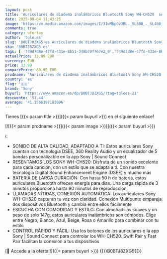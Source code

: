 ```yaml
---
layout: post
title: 'Auriculares de diadema inalámbricos Bluetooth Sony WH-CH520  sonido de   diseño ligero  50 h de batería  carga rápida  ecualizador  llamadas nítidas  iOS y Android - Azul'
date: 2025-09-04 11:43:25
image: 'https://m.media-amazon.com/images/I/31wMbpOz3RL._SL500_._SL400_.jpg'
comments: true
category: ofertas
author: 'tole.es'
slug: 'B0BTJ8ZXG5-es Auriculares de diadema inalámbricos Bluetooth Sony WH-...'
sku: 'B0BTJ8ZXG5-es'
tags: [ '749d7d8e-47fd-431e-8b51-348b70f767e2_0','749d7d8e-47fd-431e-8b51-348b70f767e2_101','749d7d8e-47fd-431e-8b51-348b70f767e2_9801','Arborist Merchandising Root','Auriculares circumaurales','Auriculares para equipo de audio','Auriculares y accesorios','Electrónica','Los favoritos de nuestros clientes: Electrónica','Self Service','Special Features Stores','Wireless Category page - Wearables','android','sony','🇪🇸', ]
actualPrice: 33.99 EUR
currency: EUR
price: 33.99
comparePrice: 69.99 EUR
prodname: 'Auriculares de diadema inalámbricos Bluetooth Sony WH-CH520  sonido de   diseño ligero  50 h de batería  carga rápida  ecualizador  llamadas nítidas  iOS y Android - Azul'
country: 'es'
flag: '🇪🇸'
brand: 'Sony'
buyurl: 'https://www.amazon.es/dp/B0BTJ8ZXG5/?tag=tolees-21'
descuento: '51.44'
average: '41.1566197183096'
---
```


Tienes [{{< param title >}}]({{< param buyurl >}}) en el siguiente enlace!

[![{{< param prodname >}}]({{< param image >}})]({{< param buyurl >}})

ℹ️:

- SONIDO DE ALTA CALIDAD, ADAPTADO A TI: Estos auriculares Sony cuentan con tecnología DSEE, 360 Reality Audio y un ecualizador de 5 bandas personalizable en la app Sony | Sound Connect
- RESENTAMOS LOS SONY WH-CH520: Disfruta de un sonido excelente para cada canción, con un estilo que se adapta a ti. Con nuestra tecnología Digital Sound Enhancement Engine (DSEE) y mucho más
- BATERÍA DE LARGA DURACIÓN: Con hasta 50 h de batería, estos auriculares Bluetooth ofrecen energía para días. Una carga rápida de 3 minutos proporciona hasta 90 minutos de reproducción.
- LLAMADAS NÍTIDAS, CONEXIÓN AUTOMÁTICA: Los auriculares Sony WH-CH520 capturan tu voz con claridad. Conexión Multipunto empareja dos dispositivos Bluetooth y cambia entre ellos fácilmente
- ESCUCHA CON COMODIDAD Y ESTILO: Con almohadillas suaves y un peso de solo 147g, estos auriculares inalámbricos son cómodos. Elige entre Negro, Blanco, Azul, Beige, Rosa o Amarillo para combinar con tu estilo
- CONTROL RÁPIDO Y FÁCIL: Usa los botones de los auriculares o la app Sony | Sound Connect para controlar los WH-CH520. Swift Pair y Fast Pair facilitan la conexión a tus dispositivos

[🛒 Accede a la oferta!!]({{< param buyurl >}})
{{<world>}}B0BTJ8ZXG5{{</world>}}

